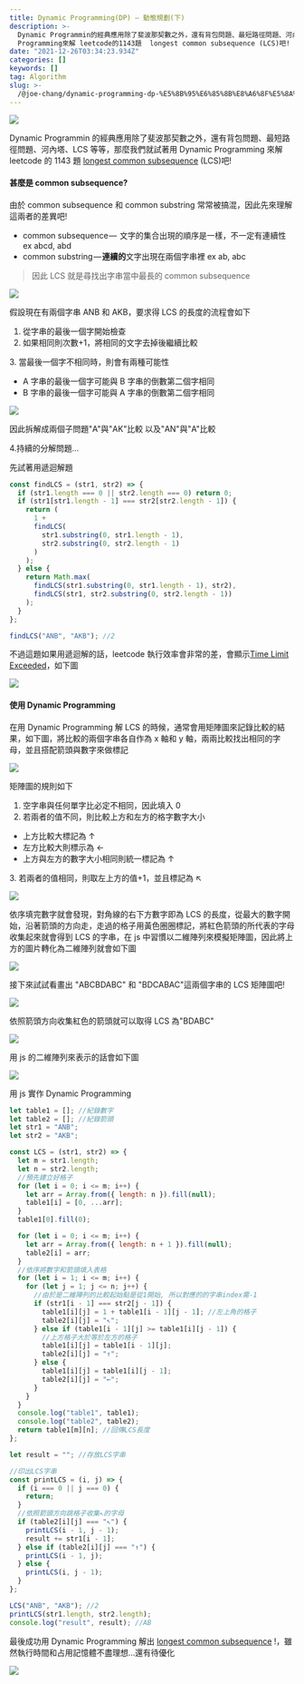 ```yaml
---
title: Dynamic Programming(DP) — 動態規劃(下)
description: >-
  Dynamic Programmin的經典應用除了斐波那契數之外，還有背包問題、最短路徑問題、河內塔、LCS等等，那麼我們就試著用Dynamic
  Programming來解 leetcode的1143題  longest common subsequence (LCS)吧!
date: "2021-12-26T03:34:23.934Z"
categories: []
keywords: []
tag: Algorithm
slug: >-
  /@joe-chang/dynamic-programming-dp-%E5%8B%95%E6%85%8B%E8%A6%8F%E5%8A%83-%E4%B8%8B-5a90c13aad28
---
```


![](/img/1__LFHGdDxa6__RkEEgsYIt4Lg.jpeg)

Dynamic Programmin 的經典應用除了斐波那契數之外，還有背包問題、最短路徑問題、河內塔、LCS 等等，那麼我們就試著用 Dynamic Programming 來解 leetcode 的 1143 題 [longest common subsequence](https://leetcode.com/problems/longest-common-subsequence/) (LCS)吧!

#### 甚麼是 common subsequence?

由於 common subsequence 和 common substring 常常被搞混，因此先來理解這兩者的差異吧!

- common subsequence —  文字的集合出現的順序是一樣，不一定有連續性 ex abcd, abd
- common substring — **連續的**文字出現在兩個字串裡 ex ab, abc

> 因此 LCS 就是尋找出字串當中最長的 common subsequence

![](/img/1__SxopzgQOEsxYwo__1Cfe6MA.png)

假設現在有兩個字串 ANB 和 AKB，要求得 LCS 的長度的流程會如下

1.  從字串的最後一個字開始檢查
2.  如果相同則次數+1，將相同的文字去掉後繼續比較

3\. 當最後一個字不相同時，則會有兩種可能性

- A 字串的最後一個字可能與 B 字串的倒數第二個字相同
- B 字串的最後一個字可能與 A 字串的倒數第二個字相同

![](/img/1__NL4TeQfA2J2ye4dYSzncbg.png)

因此拆解成兩個子問題"A"與"AK"比較 以及"AN"與"A"比較

4.持續的分解問題…

先試著用遞迴解題

```javascript
const findLCS = (str1, str2) => {
  if (str1.length === 0 || str2.length === 0) return 0;
  if (str1[str1.length - 1] === str2[str2.length - 1]) {
    return (
      1 +
      findLCS(
        str1.substring(0, str1.length - 1),
        str2.substring(0, str2.length - 1)
      )
    );
  } else {
    return Math.max(
      findLCS(str1.substring(0, str1.length - 1), str2),
      findLCS(str1, str2.substring(0, str2.length - 1))
    );
  }
};

findLCS("ANB", "AKB"); //2
```

不過這題如果用遞迴解的話，leetcode 執行效率會非常的差，會顯示[Time Limit Exceeded](https://leetcode.com/submissions/detail/553641456/)，如下圖

![](/img/1__zAnjch92PQSShvFBmoPKwQ.png)

#### 使用 Dynamic Programming

在用 Dynamic Programming 解 LCS 的時候，通常會用矩陣圖來記錄比較的結果，如下圖，將比較的兩個字串各自作為 x 軸和 y 軸，兩兩比較找出相同的字母，並且搭配箭頭與數字來做標記

![](/img/1__AX0yw7j9aYCfz7N4tAPz3w.png)

矩陣圖的規則如下

1.  空字串與任何單字比必定不相同，因此填入 0
2.  若兩者的值不同，則比較上方和左方的格字數字大小

- 上方比較大標記為 ↑
- 左方比較大則標示為 ←
- 上方與左方的數字大小相同則統一標記為 ↑

3\. 若兩者的值相同，則取左上方的值+1，並且標記為 ↖

![](/img/1____l4xPf9RUbIWY45xf1uCtA.png)

依序填完數字就會發現，對角線的右下方數字即為 LCS 的長度，從最大的數字開始，沿著箭頭的方向走，走過的格子用黃色圈圈標記，將紅色箭頭的所代表的字母收集起來就會得到 LCS 的字串，在 js 中習慣以二維陣列來模擬矩陣圖，因此將上方的圖片轉化為二維陣列就會如下圖

![](/img/1__N7t8D1BGMV2DWEFMWoLzUA.png)

接下來試試看畫出 "ABCBDABC" 和 "BDCABAC"這兩個字串的 LCS 矩陣圖吧!

![](/img/1__1IDpSs6zgy0QYUmiUHc1mg.png)

依照箭頭方向收集紅色的箭頭就可以取得 LCS 為"BDABC"

![](/img/1__gYelOhaptP2UMiUToGHplQ.png)

用 js 的二維陣列來表示的話會如下圖

![](/img/1__s6OyOzzcjDs__BwnUpR8Tcw.png)

用 js 實作 Dynamic Programming

```javascript
let table1 = []; //紀錄數字
let table2 = []; //紀錄箭頭
let str1 = "ANB";
let str2 = "AKB";

const LCS = (str1, str2) => {
  let m = str1.length;
  let n = str2.length;
  //預先建立好格子
  for (let i = 0; i <= m; i++) {
    let arr = Array.from({ length: n }).fill(null);
    table1[i] = [0, ...arr];
  }
  table1[0].fill(0);

  for (let i = 0; i <= m; i++) {
    let arr = Array.from({ length: n + 1 }).fill(null);
    table2[i] = arr;
  }
  //依序將數字和箭頭填入表格
  for (let i = 1; i <= m; i++) {
    for (let j = 1; j <= n; j++) {
      //由於是二維陣列的比較起始點是從1開始, 所以對應的的字串index需-1
      if (str1[i - 1] === str2[j - 1]) {
        table1[i][j] = 1 + table1[i - 1][j - 1]; //左上角的格子
        table2[i][j] = "↖";
      } else if (table1[i - 1][j] >= table1[i][j - 1]) {
        //上方格子大於等於左方的格子
        table1[i][j] = table1[i - 1][j];
        table2[i][j] = "↑";
      } else {
        table1[i][j] = table1[i][j - 1];
        table2[i][j] = "←";
      }
    }
  }
  console.log("table1", table1);
  console.log("table2", table2);
  return table1[m][n]; //回傳LCS長度
};

let result = ""; //存放LCS字串

//印出LCS字串
const printLCS = (i, j) => {
  if (i === 0 || j === 0) {
    return;
  }
  //依照箭頭方向跳格子收集↖的字母
  if (table2[i][j] === "↖") {
    printLCS(i - 1, j - 1);
    result += str1[i - 1];
  } else if (table2[i][j] === "↑") {
    printLCS(i - 1, j);
  } else {
    printLCS(i, j - 1);
  }
};

LCS("ANB", "AKB"); //2
printLCS(str1.length, str2.length);
console.log("result", result); //AB
```

最後成功用 Dynamic Programming 解出 [longest common subsequence](https://leetcode.com/problems/longest-common-subsequence/) !，雖然執行時間和占用記憶體不盡理想…還有待優化

![](/img/1__NrykSzxaBGnI6PB0b1Htfg.png)
